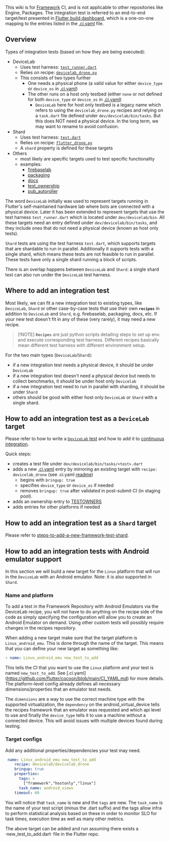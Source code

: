 This wiki is for [Framework](https://github.com/flutter/flutter) CI, and is not
applicable to other repositories like Engine, Packages. The integration test is
referred to an end-to-end target/test presented in
[Flutter build dashboard](https://flutter-dashboard.appspot.com/#/build), which
is a one-on-one mapping to the entries listed in the
[.ci.yaml](https://github.com/flutter/flutter/blob/main/.ci.yaml) file.

## Overview

Types of integration tests (based on how they are being executed):

- DeviceLab
  - Uses test harness:
    [`test_runner.dart`](https://github.com/flutter/flutter/blob/main/dev/devicelab/bin/test_runner.dart)
  - Relies on recipe:
    [`devicelab_drone.py`](https://flutter.googlesource.com/recipes/+/refs/heads/main/recipes/devicelab/devicelab_drone.py)
  - This consists of two types further
    - One needs a physical phone (a valid value for either `device_type` or
      `device_os` in
      [.ci.yaml](https://github.com/flutter/flutter/blob/main/.ci.yaml))
    - The other runs on a host only testbed (either `none` or not defined for
      both `device_type` or `device_os` in
      [.ci.yaml](https://github.com/flutter/flutter/blob/main/.ci.yaml))
      - `DeviceLab` here for host only testbed is a legacy name which refers to
        using the `devicelab_drone.py` recipes and relying on a `task.dart` file
        defined under `dev/devicelab/bin/tasks`. But this does NOT need a
        physical device. In the long term, we may want to rename to avoid
        confusion.
- Shard
  - Uses test harness:
    [`test.dart`](https://github.com/flutter/flutter/blob/main/dev/bots/test.dart)
  - Relies on recipe:
    [`flutter_drone.py`](https://flutter.googlesource.com/recipes/+/refs/heads/main/recipes/flutter/flutter_drone.py)
  - A `shard` property is defined for these targets
- Others
  - most likely are specific targets used to test specific functionality
  - examples:
    - [firebaselab](https://github.com/flutter/flutter/blob/2d3166b7f9d94c8449fd7224c0b36787146434cd/.ci.yaml#L435)
    - [packaging](https://github.com/flutter/flutter/blob/2d3166b7f9d94c8449fd7224c0b36787146434cd/.ci.yaml#L529)
    - [docs](https://github.com/flutter/flutter/blob/2d3166b7f9d94c8449fd7224c0b36787146434cd/.ci.yaml#L5980)
    - [test_ownership](https://github.com/flutter/flutter/blob/2d3166b7f9d94c8449fd7224c0b36787146434cd/.ci.yaml#L944)
    - [pub_autoroller](https://github.com/flutter/flutter/blob/2d3166b7f9d94c8449fd7224c0b36787146434cd/.ci.yaml#L261)

The word `DeviceLab` initially was used to represent targets running in
Flutter's self-maintained hardware lab where bots are connected with a physical
device. Later it has been extended to represent targets that use the test
harness `test_runner.dart` which is located under `dev/devicelab/bin`. All these
targets need an entry defined under `dev/devicelab/bin/tasks`, and they include
ones that do not need a physical device (known as host only tests).

`Shard` tests are using the test harness `test.dart`, which supports targets
that are shardable to run in parallel. Additionally it supports tests with a
single shard, which means these tests are not feasible to run in parallel. These
tests have only a single shard running a block of scripts.

There is an overlap happens between `DeviceLab` and `Shard`: a single shard test
can also run under the `DeviceLab` test harness.

## Where to add an integration test

Most likely, we can fit a new integration test to existing types, like
`DeviceLab`, `Shard` or other case-by-case tests that use their own
**`recipes`** in addition to `DeviceLab` and `Shard`, e.g. firebaselab,
packaging, docs, etc. If your new test doesn't fit in any of these (very
rarely), it may need a new recipe.

> [!NOTE] **`Recipes`** are just python scripts detailing steps to set up env.
> and execute corresponding test harness. Different recipes basically mean
> different test harness with different environment setup.

For the two main types (`DeviceLab`/`Shard`):

- if a new integration test needs a physical device, it should be under
  `DeviceLab`
- if a new integration test doesn't need a physical device but needs to collect
  benchmarks, it should be under host only `Devicelab`
- if a new integration test need to run in parallel with sharding, it should be
  under `Shard`
- others should be good with either host only `DeviceLab` or `Shard` with a
  single shard.

## How to add an integration test as a `DeviceLab` target

Please refer to how to write a
[`DeviceLab` test](https://github.com/flutter/flutter/tree/main/dev/devicelab#writing-tests)
and how to add it to
[continuous integration](https://github.com/flutter/flutter/tree/main/dev/devicelab#adding-tests-to-continuous-integration).

Quick steps:

- creates a test file under `dev/devicelab/bin/tasks/<test>.dart`
- adds a new [.ci.yaml](https://github.com/flutter/flutter/blob/main/.ci.yaml)
  entry by mirroring an existing target with `recipe: devicelab_drone` (see
  .ci.yaml [readme](https://github.com/flutter/cocoon/blob/main/CI_YAML.md))
  - begins with `bringup: true`
  - specifies `device_type` or `device_os` if needed
  - removes `bringup: true` after validated in post-submit CI (in staging pool).
- adds an ownership entry to
  [TESTOWNERS](https://github.com/flutter/flutter/blob/main/TESTOWNERS)
- adds entries for other platforms if needed

## How to add an integration test as a `Shard` target

Please refer to
[steps-to-add-a-new-framework-test-shard](./Adding-a-new-Test-Shard.md#steps-to-add-a-new-framework-test-shard).

## How to add an integration tests with Android emulator support

In this section we will build a new target for the `Linux` platform that will
run in the `DeviceLab` with an Android emulator. Note: it is also supported in
`Shard`.

### Name and platform

To add a test in the Framework Repository with Android Emulators via the
DeviceLab recipe, you will not have to do anything on the recipe side of the
code as simply specifying the configuration will allow you to create an Android
Emulator on demand. Using other custom tests will possibly require changes in
the recipes repository.

When adding a new target make sure that the target platform is
`Linux_android_emu`. This is done through the name of the target. This means
that you can define your new target as something like:

```yaml
- name: Linux_android_emu new_test_to_add
```

This tells the CI that you want to use the `Linux` platform and your test is
named `new_test_to_add`. See [.ci.yaml]
(https://github.com/flutter/cocoon/blob/main/CI_YAML.md) for more details. The
platform-level config already defines all necessary dimensions/properties that
an emulator test needs.

The `dimensions` are a way to use the correct machine type with the supported
virtualization, the `dependency` on the android_virtual_device tells the recipes
framework that an emulator was requested and which api level to use and finally
the `device_type` tells it to use a machine without a connected device. This
will avoid issues with multiple devices found during testing.

### Target configs

Add any additional properties/dependencies your test may need.

```yaml
 name: Linux_android_emu new_test_to_add
    recipe: devicelab/devicelab_drone
    bringup: true
    properties:
      tags: >
        ["framework","hostonly","linux"]
      task_name: android_views
    timeout: 60
```

You will notice that `task_name` is new and the `tags` are new. The `task_name`
is the name of your test script (minus the .dart suffix) and the tags allow
infra to perform statistical analysis based on these in order to monitor SLO for
task times, execution time as well as many other metrics.

The above target can be added and run assuming there exists a
·new_test_to_add.dart· file in the Flutter repo.
